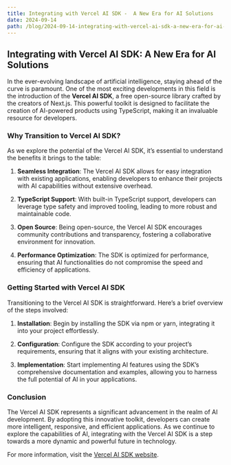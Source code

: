 ```yaml
---
title: Integrating with Vercel AI SDK -  A New Era for AI Solutions
date: 2024-09-14
path: /blog/2024-09-14-integrating-with-vercel-ai-sdk-a-new-era-for-ai-solutions
---
```

## Integrating with Vercel AI SDK: A New Era for AI Solutions

In the ever-evolving landscape of artificial intelligence, staying ahead of the curve is paramount. One of the most exciting developments in this field is the introduction of the **Vercel AI SDK**, a free open-source library crafted by the creators of Next.js. This powerful toolkit is designed to facilitate the creation of AI-powered products using TypeScript, making it an invaluable resource for developers.

### Why Transition to Vercel AI SDK?

As we explore the potential of the Vercel AI SDK, it’s essential to understand the benefits it brings to the table:

1. **Seamless Integration**: The Vercel AI SDK allows for easy integration with existing applications, enabling developers to enhance their projects with AI capabilities without extensive overhead.
   
2. **TypeScript Support**: With built-in TypeScript support, developers can leverage type safety and improved tooling, leading to more robust and maintainable code.
   
3. **Open Source**: Being open-source, the Vercel AI SDK encourages community contributions and transparency, fostering a collaborative environment for innovation.
   
4. **Performance Optimization**: The SDK is optimized for performance, ensuring that AI functionalities do not compromise the speed and efficiency of applications.

### Getting Started with Vercel AI SDK

Transitioning to the Vercel AI SDK is straightforward. Here’s a brief overview of the steps involved:

1. **Installation**: Begin by installing the SDK via npm or yarn, integrating it into your project effortlessly.
   
2. **Configuration**: Configure the SDK according to your project’s requirements, ensuring that it aligns with your existing architecture.
   
3. **Implementation**: Start implementing AI features using the SDK’s comprehensive documentation and examples, allowing you to harness the full potential of AI in your applications.

### Conclusion

The Vercel AI SDK represents a significant advancement in the realm of AI development. By adopting this innovative toolkit, developers can create more intelligent, responsive, and efficient applications. As we continue to explore the capabilities of AI, integrating with the Vercel AI SDK is a step towards a more dynamic and powerful future in technology.

For more information, visit the [Vercel AI SDK website](https://sdk.vercel.ai/).